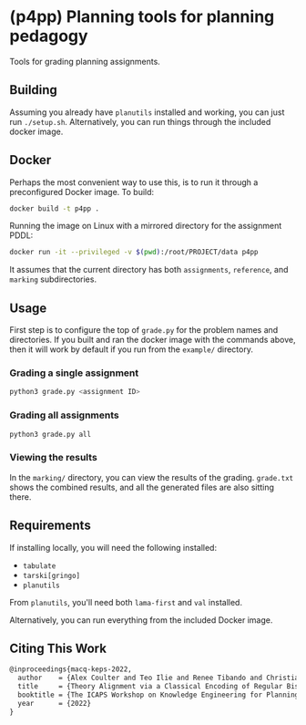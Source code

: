# (p4pp) Planning tools for planning pedagogy

Tools for grading planning assignments.

## Building

Assuming you already have `planutils` installed and working, you can just run `./setup.sh`. Alternatively, you can run things through the included docker image.

## Docker

Perhaps the most convenient way to use this, is to run it through a preconfigured Docker image. To build:

```bash
docker build -t p4pp .
```

Running the image on Linux with a mirrored directory for the assignment PDDL:

```bash
docker run -it --privileged -v $(pwd):/root/PROJECT/data p4pp
```

It assumes that the current directory has both `assignments`, `reference`, and `marking` subdirectories.

## Usage

First step is to configure the top of `grade.py` for the problem names and directories. If you built and ran the docker image with the commands above, then it will work by default if you run from the `example/` directory.

### Grading a single assignment

```bash
python3 grade.py <assignment ID>
```

### Grading all assignments

```bash
python3 grade.py all
```

### Viewing the results

In the `marking/` directory, you can view the results of the grading. `grade.txt` shows the combined results, and all the generated files are also sitting there.

## Requirements

If installing locally, you will need the following installed:

- `tabulate`
- `tarski[gringo]`
- `planutils`

From `planutils`, you'll need both `lama-first` and `val` installed.

Alternatively, you can run everything from the included Docker image.

## Citing This Work

```latex
@inproceedings{macq-keps-2022,
  author    = {Alex Coulter and Teo Ilie and Renee Tibando and Christian Muise},
  title     = {Theory Alignment via a Classical Encoding of Regular Bisimulation},
  booktitle = {The ICAPS Workshop on Knowledge Engineering for Planning and Scheduling (KEPS)},
  year      = {2022}
}
```
